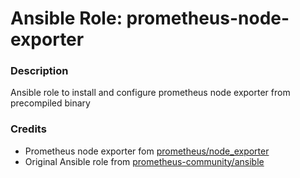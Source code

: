 # Ansible Role: prometheus-node-exporter
### Description
Ansible role to install and configure prometheus node exporter from precompiled binary
### Credits
- Prometheus node exporter fom [prometheus/node_exporter](https://github.com/prometheus/node_exporter)
- Original Ansible role from [prometheus-community/ansible](https://github.com/prometheus-community/ansible)
